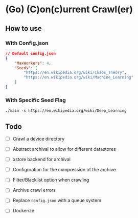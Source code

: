 # (Go) (C)on(c)urrent Crawl(er)

## How to use

### With Config.json

```JSON
// Default config.json
{
    "MaxWorkers": 4,
	"Seeds": [
		"https://en.wikipedia.org/wiki/Chaos_Theory",
		"https://en.wikipedia.org/wiki/Machine_Learning"
	]
}
```

### With Specific Seed Flag

```./main -s https://en.wikipedia.org/wiki/Deep_Learning```

## Todo
* [ ] Crawl a device directory
* [ ] Abstract archival to allow for different datastores
* [ ] xstore backend for archival
* [ ] Configuration for the compression of the archive
* [ ] Filter/Blacklist option when crawling
* [ ] Archive crawl errors
* [ ] Replace ```config.json``` with a queue system
* [ ] Dockerize

